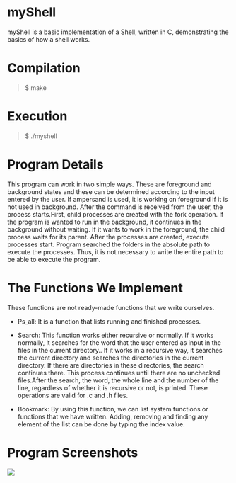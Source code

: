 # myShell

myShell is a basic implementation of a Shell, written in C, demonstrating the basics of how a shell works.

# Compilation

> $ make

# Execution

> $ ./myshell

# Program Details

This program can work in two simple ways. These are foreground and background states and these can be determined according to the input entered by the user. 
If ampersand is used, it is working on foreground if it is not used in background. After the command is received from the user, the process starts.First, child processes are created with the fork operation. If the program is wanted to run in the background, it continues in the 
background without waiting. If it wants to work in the foreground, the child process waits for its parent. 
After the processes are created, execute processes start. Program searched the folders in 
the absolute path to execute the processes. Thus, it is not necessary to write the entire path to be able to execute the program.

# The Functions We Implement

These functions are not ready-made functions that we write ourselves.

* Ps_all: It is a function that lists running and finished processes.

* Search: This function works either recursive or normally. If it works normally, it searches for the word that the user entered as input in the files in the current directory..
If it works in a recursive way, it searches the current directory and searches the directories in the current directory. If there are directories in these directories, the search continues there.
This process continues until there are no unchecked files.After the search, the word, the whole line and the number of the line, regardless of whether it is recursive or not, is printed. These operations are valid for .c and .h files.

* Bookmark: By using this function, we can list system functions or functions that we have written. Adding, removing and finding any element of the list can be done by typing the index value.

# Program Screenshots

<img src="images/github-search.png" >









